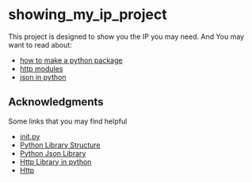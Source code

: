 # showing_my_ip_project
This project is designed to show you the IP you may need.
And You may want to read about:
- [how to make a python package](https://www.tutorialsteacher.com/python/python-package)
- [http modules](https://docs.python.org/3/library/http.html)
- [json in python](https://www.w3schools.com/python/python_json.asp)

## Acknowledgments
Some links that you may find helpful

* [init.py](https://timothybramlett.com/How_to_create_a_Python_Package_with___init__py.html)
* [Python Library Structure](https://docs.python-guide.org/writing/structure/)
* [Python Json Library](https://docs.python.org/3/library/json.html)
* [Http Library in python](https://docs.python.org/2/library/httplib.html)
* [Http](https://developer.mozilla.org/en-US/docs/Web/HTTP/Overview)
